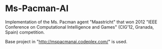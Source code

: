 # Ms-Pacman-AI
Implementation of the Ms. Pacman agent "Maastricht" that won 2012 "IEEE Conference on Computational Intelligence and Games" (CIG’12, Granada, Spain) competition. 

Base project in "http://mspacmanai.codeplex.com/" is used.